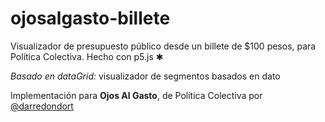 # ojosalgasto-billete
Visualizador de presupuesto público desde un billete de $100 pesos, para Política Colectiva. Hecho con p5.js ✱

*Basado en dataGrid:* visualizador de segmentos basados en dato

Implementación para **Ojos Al Gasto**, de Politica Colectiva
por [@darredondort](https://github.com/darredondort)
